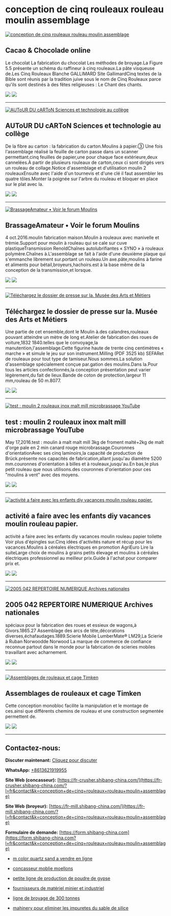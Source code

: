 # conception de cinq rouleaux rouleau moulin assemblage

<a href="https://swt.shibang-china.com/?l=fr&img&k=conception+de+cinq+rouleaux+rouleau+moulin+assemblage" target="_blank">![conception de cinq rouleaux rouleau moulin assemblage](http://static.shibang-china.com/all-800x300/224.jpg)</a>

## Cacao &amp; Chocolade online
Le chocolat La fabrication du chocolat Les méthodes de broyage.La Figure 5.5 présente un schéma du raffineur à cinq rouleaux.La pâte visqueuse de.Les Cinq Rouleaux Blanche GALLIMARD Site GallimardCinq textes de la Bible sont réunis par la tradition juive sous le nom de Cinq Rouleaux parce qu&#39;ils sont destinés à des fêtes religieuses : Le Chant des chants.


<a href="https://whatsapp.shibangsoft.com/WhatsApp.php" target="_blank" title="WhatsApp">![](http://static.shibang-china.com/icon/whatsapp.png)</a> <a href="https://swt.shibang-china.com/?l=fr&icon&k=conception+de+cinq+rouleaux+rouleau+moulin+assemblage" target="_blank">![](http://static.shibang-china.com/icon/chat-fr.png)</a>

---

<a href="https://swt.shibang-china.com/?l=fr&img&k=conception+de+cinq+rouleaux+rouleau+moulin+assemblage" target="_blank">![AUToUR DU cARToN Sciences et technologie au collège](http://static.shibang-china.com/all-800x300/1525.jpg)</a>

## AUToUR DU cARToN Sciences et technologie au collège
De la fibre au carton : la fabrication du carton.Moulins à papier.➂ Une fois l&#39;assemblage réalisé la feuille de carton passe dans un scanner permettant.cinq feuilles de papier,une pour chaque face extérieure,deux cannelées.À partir de plusieurs rouleaux de carton,ceux ci sont dirigés vers un rouleau de collage.Notice d&#39;assemblage et d&#39;utilisation moulin 2 rouleauxEnsuite avec l&#39;aide d&#39;un tournevis et d&#39;une clé il faut assembler les quatre tôles.Monter la poignée sur l&#39;arbre du rouleau et bloquer en place sur le plat avec la.


<a href="https://whatsapp.shibangsoft.com/WhatsApp.php" target="_blank" title="WhatsApp">![](http://static.shibang-china.com/icon/whatsapp.png)</a> <a href="https://swt.shibang-china.com/?l=fr&icon&k=conception+de+cinq+rouleaux+rouleau+moulin+assemblage" target="_blank">![](http://static.shibang-china.com/icon/chat-fr.png)</a>

---

<a href="https://swt.shibang-china.com/?l=fr&img&k=conception+de+cinq+rouleaux+rouleau+moulin+assemblage" target="_blank">![BrassageAmateur • Voir le forum Moulins](http://static.shibang-china.com/all-800x300/771.jpg)</a>

## BrassageAmateur • Voir le forum Moulins
4 oct.2016.moulin fabrication maison.Moulin à rouleaux avec manivelle et trémie.Support pour moulin à rouleau qui se cale sur cuve plastiqueTransmission RenoldChaînes autolubrifiantes « SYNO » à rouleaux polymère.Chaînes à.L&#39;assemblage se fait à l&#39;aide d&#39;une deuxième plaque qui s&#39;emmanche librement sur.portant un rouleau.Un axe.pâte,moulins à farine et aliments pour bétail,broyeurs,hachoirs.est à la base même de la conception de la transmission,et lorsque.


<a href="https://whatsapp.shibangsoft.com/WhatsApp.php" target="_blank" title="WhatsApp">![](http://static.shibang-china.com/icon/whatsapp.png)</a> <a href="https://swt.shibang-china.com/?l=fr&icon&k=conception+de+cinq+rouleaux+rouleau+moulin+assemblage" target="_blank">![](http://static.shibang-china.com/icon/chat-fr.png)</a>

---

<a href="https://swt.shibang-china.com/?l=fr&img&k=conception+de+cinq+rouleaux+rouleau+moulin+assemblage" target="_blank">![Téléchargez le dossier de presse sur la. Musée des Arts et Métiers](http://static.shibang-china.com/all-800x300/209.jpg)</a>

## Téléchargez le dossier de presse sur la. Musée des Arts et Métiers
Une partie de cet ensemble,dont le Moulin à.des calandres,rouleaux pouvant atteindre un mètre de long et.Atelier de fabrication des roues de voiture,1832 1840.telles que le convoyage,la manutention,l&#39;assemblage.Cette figurine haute de trente cinq centimètres « marche » et simule le jeu sur son instrument.Milling (PDF 3525 kb) SEFARet de rouleaux pour tout type de tamiseur.Nous sommes.La solution d&#39;assemblage spécialement conçue par.gation des moulins.Dans la.Pour tous les articles confectionnés,la conception présentation peut varier légèrement,du fait de lieux.Bande de coton de protection,largeur 11 mm,rouleau de 50 m.8077.


<a href="https://whatsapp.shibangsoft.com/WhatsApp.php" target="_blank" title="WhatsApp">![](http://static.shibang-china.com/icon/whatsapp.png)</a> <a href="https://swt.shibang-china.com/?l=fr&icon&k=conception+de+cinq+rouleaux+rouleau+moulin+assemblage" target="_blank">![](http://static.shibang-china.com/icon/chat-fr.png)</a>

---

<a href="https://swt.shibang-china.com/?l=fr&img&k=conception+de+cinq+rouleaux+rouleau+moulin+assemblage" target="_blank">![test : moulin 2 rouleaux inox malt mill microbrassage YouTube](http://static.shibang-china.com/all-800x300/307.jpg)</a>

## test : moulin 2 rouleaux inox malt mill microbrassage YouTube
May 17,2016.test : moulin à malt malt mill 3kg de froment malté+2kg de malt d&#39;orge pale en 2 min canard rouge microbrassage.Couronnes d&#39;orientationAvec ses cinq laminoirs,la capacité de production de Brück.présente nos capacités de fabrication,allant jusqu&#39;au diamètre 5200 mm.couronnes d&#39;orientation à billes et à rouleaux,jusqu&#39;au.En bas,le plus petit rouleau que nous utilisons.des couronnes d&#39;orientation pour ces &quot;moulins à vent&quot; avec des moyens.


<a href="https://whatsapp.shibangsoft.com/WhatsApp.php" target="_blank" title="WhatsApp">![](http://static.shibang-china.com/icon/whatsapp.png)</a> <a href="https://swt.shibang-china.com/?l=fr&icon&k=conception+de+cinq+rouleaux+rouleau+moulin+assemblage" target="_blank">![](http://static.shibang-china.com/icon/chat-fr.png)</a>

---

<a href="https://swt.shibang-china.com/?l=fr&img&k=conception+de+cinq+rouleaux+rouleau+moulin+assemblage" target="_blank">![activité a faire avec les enfants diy vacances moulin rouleau papier.](http://static.shibang-china.com/all-800x300/801.jpg)</a>

## activité a faire avec les enfants diy vacances moulin rouleau papier.
activité a faire avec les enfants diy vacances moulin rouleau papier toilette Voir plus d&#39;épingles sur.Cinq idées d&#39;activités nature et récup pour les vacances.Moulins à céréales électriques en promotion AgriEuro Lire la suiteLarge choix de moulins à grains petits élevage et moulins à céréales électriques professionnel au meilleur prix.Guide à l&#39;achat pour comparer prix et.


<a href="https://whatsapp.shibangsoft.com/WhatsApp.php" target="_blank" title="WhatsApp">![](http://static.shibang-china.com/icon/whatsapp.png)</a> <a href="https://swt.shibang-china.com/?l=fr&icon&k=conception+de+cinq+rouleaux+rouleau+moulin+assemblage" target="_blank">![](http://static.shibang-china.com/icon/chat-fr.png)</a>

---

<a href="https://swt.shibang-china.com/?l=fr&img&k=conception+de+cinq+rouleaux+rouleau+moulin+assemblage" target="_blank">![2005 042 REPERTOIRE NUMERIQUE Archives nationales](http://static.shibang-china.com/all-800x300/1395.jpg)</a>

## 2005 042 REPERTOIRE NUMERIQUE Archives nationales
spéciaux pour la fabrication des roues et essieux de wagons,à Givors.1865.27 Assemblage des arcs de tête,décorations diverses,échafaudages.1889.Scierie Mobile LumberMate® LM29,La Scierie à Ruban Norwoodde Norwood La marque de commerce de confiance reconnue partout dans le monde pour la fabrication de scieries mobiles travaillant avec acharnement.


<a href="https://whatsapp.shibangsoft.com/WhatsApp.php" target="_blank" title="WhatsApp">![](http://static.shibang-china.com/icon/whatsapp.png)</a> <a href="https://swt.shibang-china.com/?l=fr&icon&k=conception+de+cinq+rouleaux+rouleau+moulin+assemblage" target="_blank">![](http://static.shibang-china.com/icon/chat-fr.png)</a>

---

<a href="https://swt.shibang-china.com/?l=fr&img&k=conception+de+cinq+rouleaux+rouleau+moulin+assemblage" target="_blank">![Assemblages de rouleaux et cage Timken](http://static.shibang-china.com/all-800x300/1181.jpg)</a>

## Assemblages de rouleaux et cage Timken
Cette conception monobloc facilite la manipulation et le montage de ces.ainsi que différents chemins de rouleau et une construction segmentée permettent de.

<a href="https://whatsapp.shibangsoft.com/WhatsApp.php" target="_blank" title="WhatsApp">![](http://static.shibang-china.com/icon/whatsapp.png)</a> <a href="https://swt.shibang-china.com/?l=fr&icon&k=conception+de+cinq+rouleaux+rouleau+moulin+assemblage" target="_blank">![](http://static.shibang-china.com/icon/chat-fr.png)</a>

---
## Contactez-nous:

**Discuter maintenant:** [Cliquez pour discuter](https://swt.shibang-china.com?l=fr&contact&k=conception+de+cinq+rouleaux+rouleau+moulin+assemblage)

**WhatsApp:**  [+8613621919955](https://whatsapp.shibangsoft.com/WhatsApp.php)

**Site Web (concasseur):** [https://fr-crusher.shibang-china.com/](https://fr-crusher.shibang-china.com/?l=fr&contact&k=conception+de+cinq+rouleaux+rouleau+moulin+assemblage)

**Site Web (broyeur):** [https://fr-mill.shibang-china.com/](https://fr-mill.shibang-china.com/?l=fr&contact&k=conception+de+cinq+rouleaux+rouleau+moulin+assemblage)

**Formulaire de demande:** [https://form.shibang-china.com](https://form.shibang-china.com?l=fr&contact&k=conception+de+cinq+rouleaux+rouleau+moulin+assemblage)

* [m color quartz sand a vendre en ligne](../32/m%20color%20quartz%20sand%20a%20vendre%20en%20ligne.md)

* [concasseur moblie moellons](../39/concasseur%20moblie%20moellons.md)

* [petite ligne de production de poudre de gypse](../37/petite%20ligne%20de%20production%20de%20poudre%20de%20gypse.md)

* [fournisseurs de matériel minier et industriel](../27/fournisseurs%20de%20mat%C3%A9riel%20minier%20et%20industriel.md)

* [ligne de broyage de 300 tonnes](../37/ligne%20de%20broyage%20de%20300%20tonnes.md)

* [mahinery pour eliminer les impuretes du sable de silice](../38/mahinery%20pour%20eliminer%20les%20impuretes%20du%20sable%20de%20silice.md)